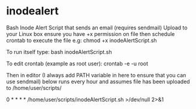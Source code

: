 # inodealert
Bash Inode Alert Script that sends an email (requires sendmail)
Upload to your Linux box ensure you have +x permission on file then schedule crontab to execute the file e.g:
chmod +x inodeAlertScript.sh

To run itself type:
bash inodeAlertScript.sh

To edit crontab (example as root user):
crontab -e -u root

Then in editor (I always add PATH variable in here to ensure that you can use sendmail) below runs every hour and assumes file has been uploaded to /home/user/scripts/

0 * * * * /home/user/scripts/inodeAlertScript.sh >/dev/null 2>&1
